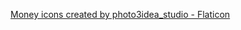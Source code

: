 <a href="https://www.flaticon.com/free-icons/money" title="money icons">Money icons created by photo3idea_studio - Flaticon</a>